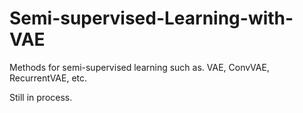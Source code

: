 # Semi-supervised-Learning-with-VAE
Methods for semi-supervised learning such as. VAE, ConvVAE, RecurrentVAE, etc. 

Still in process.
